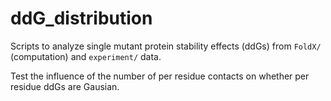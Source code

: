 # ddG_distribution
Scripts to analyze single mutant protein stability effects (ddGs) from `FoldX/` (computation) and `experiment/` data.

Test the influence of the number of per residue contacts on whether per residue ddGs are Gausian. 
